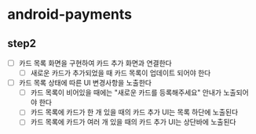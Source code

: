 # android-payments

## step2
- [ ] 카드 목록 화면을 구현하여 카드 추가 화면과 연결한다
  - [ ] 새로운 카드가 추가되었을 때 카드 목록이 업데이트 되어야 한다
- [ ] 카드 목록 상태에 따른 UI 변경사항을 노출한다
  - [ ] 카드 목록이 비어있을 때에는 "새로운 카드를 등록해주세요" 안내가 노출되어야 한다
  - [ ] 카드 목록에 카드가 한 개 있을 때의 카드 추가 UI는 목록 하단에 노출된다
  - [ ] 카드 목록에 카드가 여러 개 있을 때의 카드 추가 UI는 상단바에 노출된다
